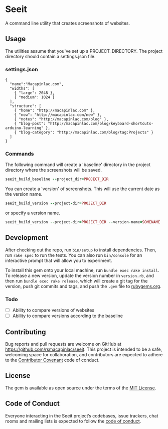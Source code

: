 # Seeit

A command line utility that creates screenshots of websites.

## Usage

The utilities assume that you've set up a PROJECT_DIRECTORY. The project
directory should contain a settings.json file.

### settings.json

```
{
  "name":"Macapinlac.com",
  "widths": [
    { "large": 2048 },
    { "medium": 1024 }
  ],
  "structure": [
    { "home": "http://macapinlac.com" },
    { "now": "http://macapinlac.com/now" },
    { "notes": "http://macapinlac.com/blog" },
    { "blog-post": "http://macapinlac.com/blog/keyboard-shortcuts-arduino-learning" },
    { "blog-category": "http://macapinlac.com/blog/tag:Projects" }
  ]
}
```

### Commands

The following command will create a 'baseline' directory in the project
directory where the screenshots will be saved.

```ruby
seeit_build_baseline --project_dir=PROJECT_DIR
```

You can create a 'version' of screenshots. This will use the current date as the
version name.

```ruby
seeit_build_version --project-dir=PROJECT_DIR
```

or specify a version name.

```ruby
seeit_build_version --project-dir=PROJECT_DIR --version-name=SOMENAME
```

## Development

After checking out the repo, run `bin/setup` to install dependencies. Then, run `rake spec` to run the tests. You can also run `bin/console` for an interactive prompt that will allow you to experiment.

To install this gem onto your local machine, run `bundle exec rake install`. To release a new version, update the version number in `version.rb`, and then run `bundle exec rake release`, which will create a git tag for the version, push git commits and tags, and push the `.gem` file to [rubygems.org](https://rubygems.org).

### Todo

* [ ] Ability to compare versions of websites
* [ ] Ability to compare versions according to the baseline

## Contributing

Bug reports and pull requests are welcome on GitHub at https://github.com/rsmacapinlac/seeit. This project is intended to be a safe, welcoming space for collaboration, and contributors are expected to adhere to the [Contributor Covenant](http://contributor-covenant.org) code of conduct.

## License

The gem is available as open source under the terms of the [MIT License](https://opensource.org/licenses/MIT).

## Code of Conduct

Everyone interacting in the Seeit project’s codebases, issue trackers, chat rooms and mailing lists is expected to follow the [code of conduct](https://github.com/rsmacapinlac/seeit/blob/master/CODE_OF_CONDUCT.md).
